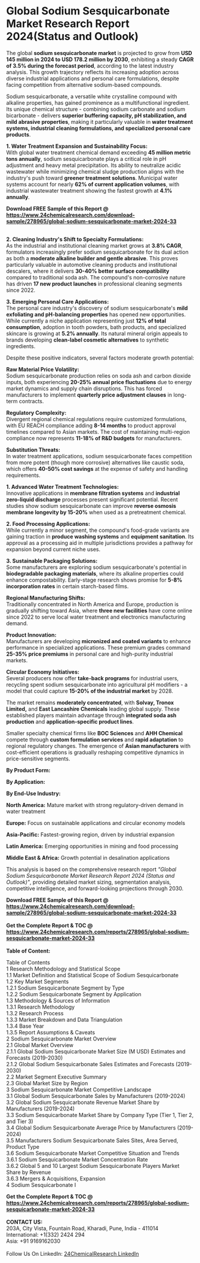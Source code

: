 <h1>Global Sodium Sesquicarbonate Market Research Report 2024(Status and Outlook)</h1><p>The global <strong>sodium sesquicarbonate market</strong> is projected to grow from <strong>USD 145 million in 2024 to USD 178.2 million by 2030</strong>, exhibiting a steady <strong>CAGR of 3.5% during the forecast period</strong>, according to the latest industry analysis. This growth trajectory reflects its increasing adoption across diverse industrial applications and personal care formulations, despite facing competition from alternative sodium-based compounds.</p><p>Sodium sesquicarbonate, a versatile white crystalline compound with alkaline properties, has gained prominence as a multifunctional ingredient. Its unique chemical structure - combining sodium carbonate and sodium bicarbonate - delivers <strong>superior buffering capacity, pH stabilization, and mild abrasive properties</strong>, making it particularly valuable in <strong>water treatment systems, industrial cleaning formulations, and specialized personal care products</strong>.</p><p><strong>1. Water Treatment Expansion and Sustainability Focus:</strong><br>
With global water treatment chemical demand exceeding <strong>45 million metric tons annually</strong>, sodium sesquicarbonate plays a critical role in pH adjustment and heavy metal precipitation. Its ability to neutralize acidic wastewater while minimizing chemical sludge production aligns with the industry's push toward <strong>greener treatment solutions</strong>. Municipal water systems account for nearly <strong>62% of current application volumes</strong>, with industrial wastewater treatment showing the fastest growth at <strong>4.1% annually</strong>.</p><div><b>Download FREE Sample of this Report @ 
            <a href="https://www.24chemicalresearch.com/download-sample/278965/global-sodium-sesquicarbonate-market-2024-33">
            https://www.24chemicalresearch.com/download-sample/278965/global-sodium-sesquicarbonate-market-2024-33</a></b></div><br><p><strong>2. Cleaning Industry's Shift to Specialty Formulations:</strong><br>
As the industrial and institutional cleaning market grows at <strong>3.8% CAGR</strong>, formulators increasingly prefer sodium sesquicarbonate for its dual action as both a <strong>moderate alkaline builder and gentle abrasive</strong>. This proves particularly valuable in automotive cleaning products and institutional descalers, where it delivers <strong>30-40% better surface compatibility</strong> compared to traditional soda ash. The compound's non-corrosive nature has driven <strong>17 new product launches</strong> in professional cleaning segments since 2022.</p><p><strong>3. Emerging Personal Care Applications:</strong><br>
The personal care industry's discovery of sodium sesquicarbonate's <strong>mild exfoliating and pH-balancing properties</strong> has opened new opportunities. While currently a niche application representing just <strong>12% of total consumption</strong>, adoption in tooth powders, bath products, and specialized skincare is growing at <strong>5.2% annually</strong>. Its natural mineral origin appeals to brands developing <strong>clean-label cosmetic alternatives</strong> to synthetic ingredients.</p><p>Despite these positive indicators, several factors moderate growth potential:</p><p><strong>Raw Material Price Volatility:</strong><br>
	Sodium sesquicarbonate production relies on soda ash and carbon dioxide inputs, both experiencing <strong>20-25% annual price fluctuations</strong> due to energy market dynamics and supply chain disruptions. This has forced manufacturers to implement <strong>quarterly price adjustment clauses</strong> in long-term contracts.</p><p><strong>Regulatory Complexity:</strong><br>
	Divergent regional chemical regulations require customized formulations, with EU REACH compliance adding <strong>8-14 months</strong> to product approval timelines compared to Asian markets. The cost of maintaining multi-region compliance now represents <strong>11-18% of R&amp;D budgets</strong> for manufacturers.</p><p><strong>Substitution Threats:</strong><br>
	In water treatment applications, sodium sesquicarbonate faces competition from more potent (though more corrosive) alternatives like caustic soda, which offers <strong>40-50% cost savings</strong> at the expense of safety and handling requirements.</p><p><strong>1. Advanced Water Treatment Technologies:</strong><br>
Innovative applications in <strong>membrane filtration systems</strong> and <strong>industrial zero-liquid discharge</strong> processes present significant potential. Recent studies show sodium sesquicarbonate can improve <strong>reverse osmosis membrane longevity by 15-20%</strong> when used as a pretreatment chemical.</p><p><strong>2. Food Processing Applications:</strong><br>
While currently a minor segment, the compound's food-grade variants are gaining traction in <strong>produce washing systems</strong> and <strong>equipment sanitation</strong>. Its approval as a processing aid in multiple jurisdictions provides a pathway for expansion beyond current niche uses.</p><p><strong>3. Sustainable Packaging Solutions:</strong><br>
Some manufacturers are exploring sodium sesquicarbonate's potential in <strong>biodegradable packaging materials</strong>, where its alkaline properties could enhance compostability. Early-stage research shows promise for <strong>5-8% incorporation rates</strong> in certain starch-based films.</p><p><strong>Regional Manufacturing Shifts:</strong><br>
	Traditionally concentrated in North America and Europe, production is gradually shifting toward Asia, where <strong>three new facilities</strong> have come online since 2022 to serve local water treatment and electronics manufacturing demand.</p><p><strong>Product Innovation:</strong><br>
	Manufacturers are developing <strong>micronized and coated variants</strong> to enhance performance in specialized applications. These premium grades command <strong>25-35% price premiums</strong> in personal care and high-purity industrial markets.</p><p><strong>Circular Economy Initiatives:</strong><br>
	Several producers now offer <strong>take-back programs</strong> for industrial users, recycling spent sodium sesquicarbonate into agricultural pH modifiers - a model that could capture <strong>15-20% of the industrial market</strong> by 2028.</p><p>The market remains <strong>moderately concentrated</strong>, with <strong>Solvay, Tronox Limited,</strong> and <strong>East Lancashire Chemicals</strong> leading global supply. These established players maintain advantage through <strong>integrated soda ash production</strong> and <strong>application-specific product lines</strong>.</p><p>Smaller specialty chemical firms like <strong>BOC Sciences</strong> and <strong>AHH Chemical</strong> compete through <strong>custom formulation services</strong> and <strong>rapid adaptation</strong> to regional regulatory changes. The emergence of <strong>Asian manufacturers</strong> with cost-efficient operations is gradually reshaping competitive dynamics in price-sensitive segments.</p><p><strong>By Product Form:</strong></p><p><strong>By Application:</strong></p><p><strong>By End-Use Industry:</strong></p><p><strong>North America:</strong> Mature market with strong regulatory-driven demand in water treatment</p><p><strong>Europe:</strong> Focus on sustainable applications and circular economy models</p><p><strong>Asia-Pacific:</strong> Fastest-growing region, driven by industrial expansion</p><p><strong>Latin America:</strong> Emerging opportunities in mining and food processing</p><p><strong>Middle East &amp; Africa:</strong> Growth potential in desalination applications</p><p>This analysis is based on the comprehensive research report <em>"Global Sodium Sesquicarbonate Market Research Report 2024 (Status and Outlook)"</em>, providing detailed market sizing, segmentation analysis, competitive intelligence, and forward-looking projections through 2030.</p><div><b>Download FREE Sample of this Report @ 
            <a href="https://www.24chemicalresearch.com/download-sample/278965/global-sodium-sesquicarbonate-market-2024-33">
            https://www.24chemicalresearch.com/download-sample/278965/global-sodium-sesquicarbonate-market-2024-33</a></b></div><br><div><b>Get the Complete Report & TOC @ 
            <a href="https://www.24chemicalresearch.com/reports/278965/global-sodium-sesquicarbonate-market-2024-33">
            https://www.24chemicalresearch.com/reports/278965/global-sodium-sesquicarbonate-market-2024-33</a></b></div><br>
            <b>Table of Content:</b><p>Table of Contents<br />
 1 Research Methodology and Statistical Scope<br />
 1.1 Market Definition and Statistical Scope of Sodium Sesquicarbonate<br />
 1.2 Key Market Segments<br />
 1.2.1 Sodium Sesquicarbonate Segment by Type<br />
 1.2.2 Sodium Sesquicarbonate Segment by Application<br />
 1.3 Methodology & Sources of Information<br />
 1.3.1 Research Methodology<br />
 1.3.2 Research Process<br />
 1.3.3 Market Breakdown and Data Triangulation<br />
 1.3.4 Base Year<br />
 1.3.5 Report Assumptions & Caveats<br />
 2 Sodium Sesquicarbonate Market Overview<br />
 2.1 Global Market Overview<br />
 2.1.1 Global Sodium Sesquicarbonate Market Size (M USD) Estimates and Forecasts (2019-2030)<br />
 2.1.2 Global Sodium Sesquicarbonate Sales Estimates and Forecasts (2019-2030)<br />
 2.2 Market Segment Executive Summary<br />
 2.3 Global Market Size by Region<br />
 3 Sodium Sesquicarbonate Market Competitive Landscape<br />
 3.1 Global Sodium Sesquicarbonate Sales by Manufacturers (2019-2024)<br />
 3.2 Global Sodium Sesquicarbonate Revenue Market Share by Manufacturers (2019-2024)<br />
 3.3 Sodium Sesquicarbonate Market Share by Company Type (Tier 1, Tier 2, and Tier 3)<br />
 3.4 Global Sodium Sesquicarbonate Average Price by Manufacturers (2019-2024)<br />
 3.5 Manufacturers Sodium Sesquicarbonate Sales Sites, Area Served, Product Type<br />
 3.6 Sodium Sesquicarbonate Market Competitive Situation and Trends<br />
 3.6.1 Sodium Sesquicarbonate Market Concentration Rate<br />
 3.6.2 Global 5 and 10 Largest Sodium Sesquicarbonate Players Market Share by Revenue<br />
 3.6.3 Mergers & Acquisitions, Expansion<br />
 4 Sodium Sesquicarbonate I</p><div><b>Get the Complete Report & TOC @ 
            <a href="https://www.24chemicalresearch.com/reports/278965/global-sodium-sesquicarbonate-market-2024-33">
            https://www.24chemicalresearch.com/reports/278965/global-sodium-sesquicarbonate-market-2024-33</a></b></div><br><b>CONTACT US:</b><br>
            203A, City Vista, Fountain Road, Kharadi, Pune, India - 411014<br>
            International: +1(332) 2424 294<br>
            Asia: +91 9169162030 <br><br>
            Follow Us On LinkedIn: <a href="https://www.linkedin.com/company/24chemicalresearch/">24ChemicalResearch LinkedIn</a>